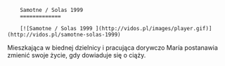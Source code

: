 
        Samotne / Solas 1999 
        =============
        
        [![Samotne / Solas 1999 ](http://vidos.pl/images/player.gif)](http://vidos.pl/samotne-solas-1999)
        
        
 Mieszkająca w biednej dzielnicy i pracująca dorywczo María postanawia zmienić swoje życie, gdy dowiaduje się o ciąży.
    